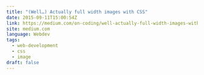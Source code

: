 ```yaml
---
title: "(Well…) Actually full width images with CSS"
date: 2015-09-11T15:00:54Z
link: https://medium.com/on-coding/well-actually-full-width-images-with-css-43745e78e1a3?source=rss----7f08111f802---4
site: medium.com
language: Webdev
tags:
  - web-development
  - css
  - image
draft: false
---
```


